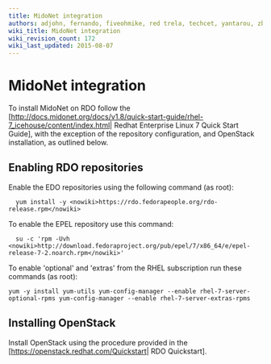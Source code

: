 ```yaml
---
title: MidoNet integration
authors: adjohn, fernando, fiveohmike, red trela, techcet, yantarou, zbigniewficner
wiki_title: MidoNet integration
wiki_revision_count: 172
wiki_last_updated: 2015-08-07
---
```


# MidoNet integration

To install MidoNet on RDO follow the [<http://docs.midonet.org/docs/v1.8/quick-start-guide/rhel-7_icehouse/content/index.html>| Redhat Enterprise Linux 7 Quick Start Guide], with the exception of the repository configuration, and OpenStack installation, as outlined below.

## Enabling RDO repositories

Enable the EDO repositories using the following command (as root):

      yum install -y <nowiki>https://rdo.fedorapeople.org/rdo-release.rpm</nowiki>

To enable the EPEL repository use this command:

      su -c 'rpm -Uvh <nowiki>http://download.fedoraproject.org/pub/epel/7/x86_64/e/epel-release-7-2.noarch.rpm</nowiki>'

To enable 'optional' and 'extras' from the RHEL subscription run these commands (as root):

`yum -y install yum-utils
yum-config-manager --enable rhel-7-server-optional-rpms
yum-config-manager --enable rhel-7-server-extras-rpms`

## Installing OpenStack

Install OpenStack using the procedure provided in the [<https://openstack.redhat.com/Quickstart>| RDO Quickstart].

